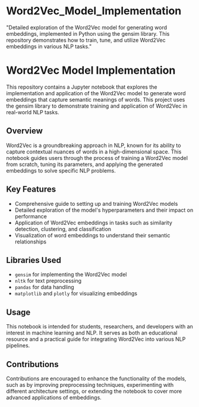 # Word2Vec_Model_Implementation
"Detailed exploration of the Word2Vec model for generating word embeddings, implemented in Python using the gensim library. This repository demonstrates how to train, tune, and utilize Word2Vec embeddings in various NLP tasks."

# Word2Vec Model Implementation

This repository contains a Jupyter notebook that explores the implementation and application of the Word2Vec model to generate word embeddings that capture semantic meanings of words. This project uses the gensim library to demonstrate training and application of Word2Vec in real-world NLP tasks.

## Overview
Word2Vec is a groundbreaking approach in NLP, known for its ability to capture contextual nuances of words in a high-dimensional space. This notebook guides users through the process of training a Word2Vec model from scratch, tuning its parameters, and applying the generated embeddings to solve specific NLP problems.

## Key Features
- Comprehensive guide to setting up and training Word2Vec models
- Detailed exploration of the model's hyperparameters and their impact on performance
- Application of Word2Vec embeddings in tasks such as similarity detection, clustering, and classification
- Visualization of word embeddings to understand their semantic relationships

## Libraries Used
- `gensim` for implementing the Word2Vec model
- `nltk` for text preprocessing
- `pandas` for data handling
- `matplotlib` and `plotly` for visualizing embeddings

## Usage
This notebook is intended for students, researchers, and developers with an interest in machine learning and NLP. It serves as both an educational resource and a practical guide for integrating Word2Vec into various NLP pipelines.

## Contributions
Contributions are encouraged to enhance the functionality of the models, such as by improving preprocessing techniques, experimenting with different architecture settings, or extending the notebook to cover more advanced applications of embeddings.


